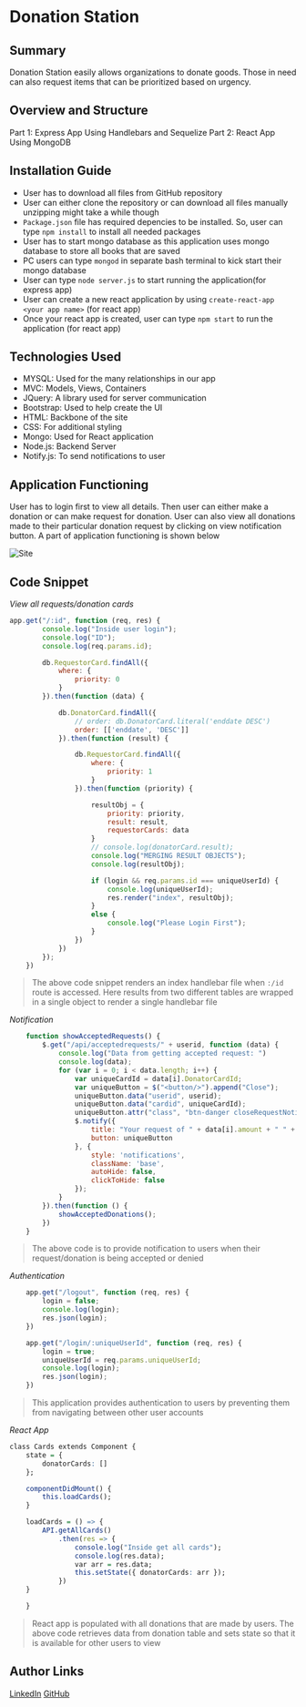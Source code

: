 # Donation Station

## Summary
Donation Station easily allows organizations to donate goods. Those in need can also request items that can be prioritized based on urgency. 

## Overview and Structure
Part 1: Express App Using Handlebars and Sequelize
Part 2: React App Using MongoDB


## Installation Guide
* User has to download all files from GitHub repository
* User can either clone the repository or can download all files manually unzipping might take a while though
* `Package.json` file has required depencies to be installed. So, user can type `npm install` to install all needed packages
* User has to start mongo database as this application uses mongo database to store all books that are saved
* PC users can type `mongod` in separate bash terminal to kick start their mongo database
* User can type `node server.js` to start running the application(for express app)
* User can create a new react application by using `create-react-app <your app name>` (for react app)
* Once your react app is created, user can type `npm start` to run the application (for react app)

## Technologies Used
- MYSQL: Used for the many relationships in our app
- MVC: Models, Views, Containers
- JQuery: A library used for server communication
- Bootstrap: Used to help create the UI
- HTML: Backbone of the site
- CSS: For additional styling
- Mongo: Used for React application
- Node.js: Backend Server
- Notify.js: To send notifications to user

## Application Functioning
User has to login first to view all details. Then user can either make a donation or can make request for donation. User can also view all donations made to their particular donation request by clicking on view notification button. A part of application functioning is shown below

![Site](gif/DonationStation1.gif)

## Code Snippet
*View all requests/donation cards*

```Javascript
app.get("/:id", function (req, res) {
        console.log("Inside user login");
        console.log("ID");
        console.log(req.params.id);

        db.RequestorCard.findAll({
            where: {
                priority: 0
            }
        }).then(function (data) {

            db.DonatorCard.findAll({
                // order: db.DonatorCard.literal('enddate DESC')
                order: [['enddate', 'DESC']]
            }).then(function (result) {

                db.RequestorCard.findAll({
                    where: {
                        priority: 1
                    }
                }).then(function (priority) {

                    resultObj = {
                        priority: priority,
                        result: result,
                        requestorCards: data
                    }
                    // console.log(donatorCard.result);
                    console.log("MERGING RESULT OBJECTS");
                    console.log(resultObj);

                    if (login && req.params.id === uniqueUserId) {
                        console.log(uniqueUserId);
                        res.render("index", resultObj);
                    }
                    else {
                        console.log("Please Login First");
                    }
                })
            })
        });
    })
```
> The above code snippet renders an index handlebar file when `:/id` route is accessed. Here results from two different tables are wrapped in a single object to render a single handlebar file

*Notification*
```Javascript
    function showAcceptedRequests() {
        $.get("/api/acceptedrequests/" + userid, function (data) {
            console.log("Data from getting accepted request: ")
            console.log(data);
            for (var i = 0; i < data.length; i++) {
                var uniqueCardId = data[i].DonatorCardId;
                var uniqueButton = $("<button/>").append("Close");
                uniqueButton.data("userid", userid);
                uniqueButton.data("cardid", uniqueCardId);
                uniqueButton.attr("class", "btn-danger closeRequestNotification");
                $.notify({
                    title: "Your request of " + data[i].amount + " " + data[i].item + " has been accepted.<br>Please contact " + data[i].donatoremail + " to coordinate exchange.<br>Once you close this notificaiton, you will no longer be able to see this email address.",
                    button: uniqueButton
                }, {
                    style: 'notifications',
                    className: 'base',
                    autoHide: false,
                    clickToHide: false
                });
            }
        }).then(function () {
            showAcceptedDonations();
        })
    }
```
> The above code is to provide notification to users when their request/donation is being accepted or denied

*Authentication*
```Javascript
    app.get("/logout", function (req, res) {
        login = false;
        console.log(login);
        res.json(login);
    })

    app.get("/login/:uniqueUserId", function (req, res) {
        login = true;
        uniqueUserId = req.params.uniqueUserId;
        console.log(login);
        res.json(login);
    })
```
> This application provides authentication to users by preventing them from navigating between other user accounts

*React App*
```R
class Cards extends Component {
    state = {
        donatorCards: []
    };

    componentDidMount() {
        this.loadCards();
    }

    loadCards = () => {
        API.getAllCards()
            .then(res => {
                console.log("Inside get all cards");
                console.log(res.data);
                var arr = res.data;
                this.setState({ donatorCards: arr });
            })
    }

    }
```
> React app is populated with all donations that are made by users. The above code retrieves data from donation table and sets state so that it is available for other users to view

## Author Links
[LinkedIn](https://www.linkedin.com/in/mahisha-gunasekaran-0a780a88/)
[GitHub](https://github.com/Mahi-Mani)
